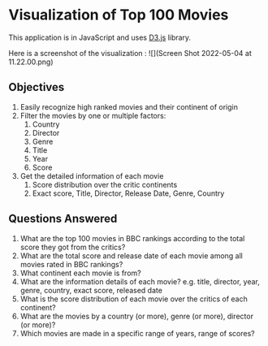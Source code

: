 # Visualization of Top 100 Movies
This application is in JavaScript and uses [D3.js](https://d3js.org/) library.

Here is a screenshot of the visualization :
![](Screen Shot 2022-05-04 at 11.22.00.png)

## Objectives
1. Easily recognize high ranked movies and their continent of origin
2. Filter the movies by one or multiple factors:
   1. Country
   2. Director 
   3. Genre
   4. Title 
   5. Year
   6. Score
3. Get the detailed information of each movie
   1. Score distribution over the critic continents
   2. Exact score, Title, Director, Release Date, Genre, Country

## Questions Answered 
1. What are the top 100 movies in BBC rankings according to the total score they got from the critics?
2. What are the total score and release date of each movie among all movies rated in BBC rankings?
3. What continent each movie is from?
4. What are the information details of each movie?
   e.g. title, director, year, genre, country, exact score, released date
5. What is the score distribution of each movie over the critics of each continent?
6. What are the movies by a country (or more), genre (or more), director (or more)?
7. Which movies are made in a specific range of years, range of scores?